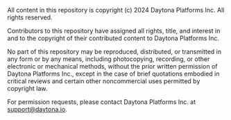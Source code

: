 All content in this repository is copyright (c) 2024 Daytona Platforms Inc. All
rights reserved.

Contributors to this repository have assigned all rights, title, and interest in
and to the copyright of their contributed content to Daytona Platforms Inc.

No part of this repository may be reproduced, distributed, or transmitted in any
form or by any means, including photocopying, recording, or other electronic or
mechanical methods, without the prior written permission of Daytona Platforms
Inc., except in the case of brief quotations embodied in critical reviews and
certain other noncommercial uses permitted by copyright law.

For permission requests, please contact Daytona Platforms Inc. at
support@daytona.io.